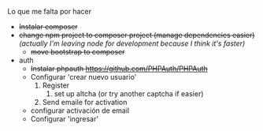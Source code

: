 Lo que me falta por hacer

* ~~Instalar composer~~
* ~~change npm project to composer project (manage dependencies easier)~~  
    *(actually I'm leaving node for development because I think it's faster)*
    * ~~move bootstrap to composer~~
* auth
    * ~~Instalar phpauth https://github.com/PHPAuth/PHPAuth~~
    * Configurar 'crear nuevo usuario'
        1. Register
            1. set up altcha (or try another captcha if easier) 
        2. Send emaile for activation
    * configurar activación de email 
    * Configurar 'ingresar'